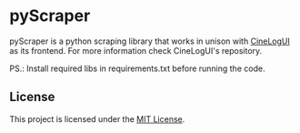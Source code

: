 # pyScraper

pyScraper is a python scraping library that works in unison with [CineLogUI](https://github.com/lgpaula/CineLogUI) as its frontend. For more information check CineLogUI's repository.

PS.: Install required libs in requirements.txt before running the code.

## License

This project is licensed under the [MIT License](LICENSE).
